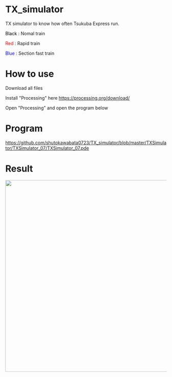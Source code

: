 # TX_simulator
TX simulator to know how often Tsukuba Express run.

<font color="black">Black</font> : Nomal train <br>

<font color="red">Red</font> : Rapid train<br>

<font color="blue">Blue</font> : Section fast train<br>


# How to use
Download all files

Install "Processing" here https://processing.org/download/

Open "Processing" and open the program below

# Program
https://github.com/shutokawabata0723/TX_simulator/blob/master/TXSimulator/TXSimulator_07/TXSimulator_07.pde

# Result
<img src="https://github.com/shutokawabata0723/TX_simulator/blob/master/TX.gif" width="600px">
